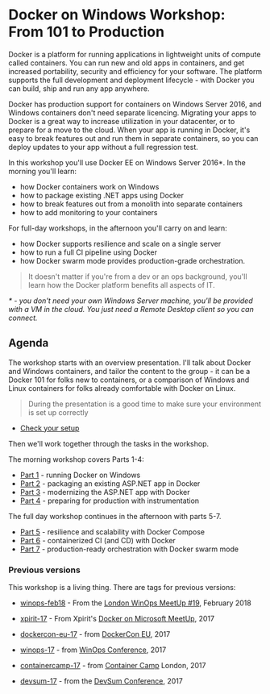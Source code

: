 # Docker on Windows Workshop: From 101 to Production

Docker is a platform for running applications in lightweight units of compute called containers. You can run new and old apps in containers, and get increased portability, security and efficiency for your software. The platform supports the full development and deployment lifecycle - with Docker you can build, ship and run any app anywhere.

Docker has production support for containers on Windows Server 2016, and Windows containers don't need separate licencing. Migrating your apps to Docker is a great way to increase utilization in your datacenter, or to prepare for a move to the cloud. When your app is running in Docker, it's easy to break features out and run them in separate containers, so you can deploy updates to your app without a full regression test.

In this workshop you'll use Docker EE on Windows Server 2016*. In the morning you'll learn:

- how Docker containers work on Windows
- how to package existing .NET apps using Docker
- how to break features out from a monolith into separate containers
- how to add monitoring to your containers

For full-day workshops, in the afternoon you'll carry on and learn:

- how Docker supports resilience and scale on a single server
- how to run a full CI pipeline using Docker
- how Docker swarm mode provides production-grade orchestration.

> It doesn't matter if you're from a dev or an ops background, you'll learn how the Docker platform benefits all aspects of IT.

_* - you don't need your own Windows Server machine, you'll be provided with a VM in the cloud. You just need a Remote Desktop client so you can connect._

## Agenda

The workshop starts with an overview presentation. I'll talk about Docker and Windows containers, and tailor the content to the group - it can be a Docker 101 for folks new to containers, or a comparison of Windows and Linux containers for folks already comfortable with Docker on Linux.

> During the presentation is a good time to make sure your environment is set up correctly

- [Check your setup](setup.md)

Then we'll work together through the tasks in the workshop.

The morning workshop covers Parts 1-4:

- [Part 1](part-1.md) - running Docker on Windows
- [Part 2](part-2.md) - packaging an existing ASP.NET app in Docker
- [Part 3](part-3.md) - modernizing the ASP.NET app with Docker
- [Part 4](part-4.md) - preparing for production with instrumentation

The full day workshop continues in the afternoon with parts 5-7.

- [Part 5](part-5.md) - resilience and scalability with Docker Compose
- [Part 6](part-6.md) - containerized CI (and CD) with Docker
- [Part 7](part-7.md) - production-ready orchestration with Docker swarm mode


### Previous versions

This workshop is a living thing. There are tags for previous versions:

- [winops-feb18](https://github.com/sixeyed/docker-windows-workshop/tree/winops-feb18) - From the [London WinOps MeetUp #19](https://www.meetup.com/WinOps/events/247873979/), February 2018

- [xpirit-17](https://github.com/sixeyed/docker-windows-workshop/tree/xpirit-17) - From Xpirit's [Docker on Microsoft MeetUp](https://www.meetup.com/Docker-with-Microsoft-Technologies/events/244448740), 2017

- [dockercon-eu-17](https://github.com/sixeyed/docker-windows-workshop/tree/dockercon-eu-17) - from [DockerCon EU](https://europe-2017.dockercon.com), 2017

- [winops-17](https://github.com/sixeyed/docker-windows-workshop/tree/winops-17) - from [WinOps Conference](https://www.winops.org/london/#dockerWS), 2017

- [containercamp-17](https://github.com/sixeyed/docker-windows-workshop/tree/containercamp-17) - from [Container Camp](https://2017.container.camp/uk/) London, 2017

- [devsum-17](https://github.com/sixeyed/docker-windows-workshop/tree/devsum-17) - from the [DevSum Conference](http://www.devsum.se/), 2017